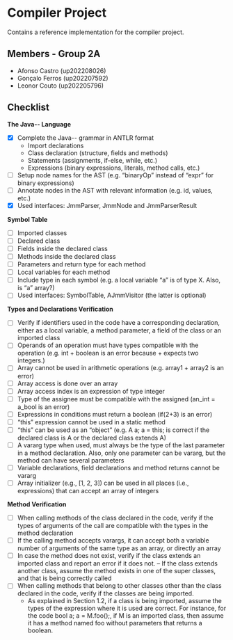 # Compiler Project

Contains a reference implementation for the compiler project.

## Members - Group 2A
- Afonso Castro (up202208026)
- Gonçalo Ferros (up202207592)
- Leonor Couto (up202205796)

## Checklist
**The Java-- Language**
- [x] Complete the Java-- grammar in ANTLR format  
    - Import declarations
    - Class declaration (structure, fields and methods)
    - Statements (assignments, if-else, while, etc.)
    - Expressions (binary expressions, literals, method calls, etc.)
- [ ] Setup node names for the AST (e.g. “binaryOp” instead of “expr” for binary expressions)
- [ ] Annotate nodes in the AST with relevant information (e.g. id, values, etc.)
- [x] Used interfaces: JmmParser, JmmNode and JmmParserResult

**Symbol Table**
- [ ] Imported classes
- [ ] Declared class
- [ ] Fields inside the declared class
- [ ] Methods inside the declared class
- [ ] Parameters and return type for each method
- [ ] Local variables for each method
- [ ] Include type in each symbol (e.g. a local variable “a” is of type X. Also, is “a” array?)
- [ ] Used interfaces: SymbolTable, AJmmVisitor (the latter is optional)

**Types and Declarations Verification**
- [ ] Verify if identifiers used in the code have a corresponding declaration, either as a local variable,
a method parameter, a field of the class or an imported class
- [ ] Operands of an operation must have types compatible with the operation (e.g. int + boolean
is an error because + expects two integers.)
- [ ] Array cannot be used in arithmetic operations (e.g. array1 + array2 is an error)
- [ ] Array access is done over an array
- [ ] Array access index is an expression of type integer
- [ ] Type of the assignee must be compatible with the assigned (an_int = a_bool is an error)
- [ ] Expressions in conditions must return a boolean (if(2+3) is an error)
- [ ] “this” expression cannot be used in a static method
- [ ] “this” can be used as an “object” (e.g. A a; a = this; is correct if the declared class is A or
the declared class extends A)
- [ ] A vararg type when used, must always be the type of the last parameter in a method declaration. Also, only one parameter can be vararg, but the method can have several parameters
- [ ] Variable declarations, field declarations and method returns cannot be vararg
- [ ] Array initializer (e.g., [1, 2, 3]) can be used in all places (i.e., expressions) that can accept
an array of integers

**Method Verification**
- [ ] When calling methods of the class declared in the code, verify if the types of arguments of the
call are compatible with the types in the method declaration
- [ ] If the calling method accepts varargs, it can accept both a variable number of arguments of
the same type as an array, or directly an array
- [ ] In case the method does not exist, verify if the class extends an imported class and report an
error if it does not.
– If the class extends another class, assume the method exists in one of the super classes,
and that is being correctly called
- [ ] When calling methods that belong to other classes other than the class declared in the code,
verify if the classes are being imported.
  - As explained in Section 1.2, if a class is being imported, assume the types of the expression
  where it is used are correct. For instance, for the code bool a; a = M.foo();, if M is an
  imported class, then assume it has a method named foo without parameters that returns
  a boolean.
